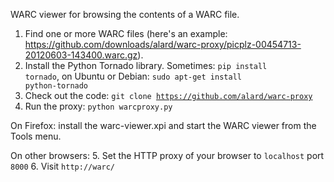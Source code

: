 WARC viewer for browsing the contents of a WARC file.

1. Find one or more WARC files (here's an example: https://github.com/downloads/alard/warc-proxy/picplz-00454713-20120603-143400.warc.gz).
2. Install the Python Tornado library. Sometimes: <code>pip install tornado</code>,  on Ubuntu or Debian: <code>sudo apt-get install python-tornado</code>
3. Check out the code: <code>git clone https://github.com/alard/warc-proxy</code>
4. Run the proxy: <code>python warcproxy.py</code>

On Firefox: install the warc-viewer.xpi and start the WARC viewer from the Tools menu.

On other browsers:
5. Set the HTTP proxy of your browser to <code>localhost</code> port <code>8000</code>
6. Visit <code>http://warc/</code>

